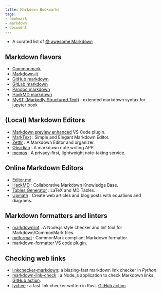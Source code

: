 ```yaml
---
title: Markdown Bookmarks
tags:
- bookmark
- markdown
- document
---
```


- A curated list of [😎 awesome Markdown](https://github.com/mundimark/awesome-markdown)

## Markdown flavors

- [Commonmark](https://commonmark.org/help/)
- [Markdown-it](https://markdown-it.github.io/)
- [GitHub markdown](https://docs.github.com/en/get-started/writing-on-github/getting-started-with-writing-and-formatting-on-github/basic-writing-and-formatting-syntax)
- [GitLab markdown](https://docs.gitlab.com/ee/user/markdown.html)
- [Pandoc markdown](https://pandoc.org/MANUAL.html#pandocs-markdown)
- [HackMD markdown](https://hackmd.io/@eMP9zQQ0Qt6I8Uqp2Vqy6w/SyiOheL5N/%2FBVqowKshRH246Q7UDyodFA?type=book)
- [MyST (Markedly Structured Text)](https://jupyterbook.org/content/myst.html) : extended markdown syntax for [jupyter book](https://jupyterbook.org/)

## (Local) Markdown Editors

- [Markdown preview enhanced](https://shd101wyy.github.io/markdown-preview-enhanced/) VS Code plugin.
- [MarkText](https://www.marktext.cc/) : Simple and Elegant Markdown Editor.
- [Zettlr](https://www.zettlr.com/) : A Markdown Editor and organizer.
- [Obsidian](https://obsidian.md/) : A markdown note writing APP.
- [memos](https://usememos.com/) : A privacy-first, lightweight note-taking service.

## Online Markdown Editors

- [Editor.md](https://pandao.github.io/editor.md/en.html)
- [HackMD](https://hackmd.io/) : Collaborative Markdown Knowledge Base.
- [Tables Generator](https://www.tablesgenerator.com/) : LaTeX and MD Tables.
- [Upmath](https://upmath.me/) : Create web articles and blog posts with equations and diagrams.


## Markdown formatters and linters

- [markdownlint](https://github.com/DavidAnson/markdownlint) : A Node.js style checker and lint tool for Markdown/CommonMark files.
- [mdformat](https://github.com/executablebooks/mdformat) : CommonMark compliant Markdown formatter.
- [markdown-formatter](https://marketplace.visualstudio.com/items?itemName=mervin.markdown-formatter) VS code plugin.

## Checking web links

- [linkchecker-markdown](https://github.com/scivision/linkchecker-markdown): a blazing-fast markdown link checker in *Python*.
- [markdown-link-check](https://github.com/tcort/markdown-link-check) : a Node.js application to check Markdown links. [GitHub action](https://github.com/marketplace/actions/markdown-link-check).
- [lychee](https://github.com/lycheeverse/lychee) : a fast link checker written in Rust. [GitHub action](https://github.com/lycheeverse/lychee-action)
